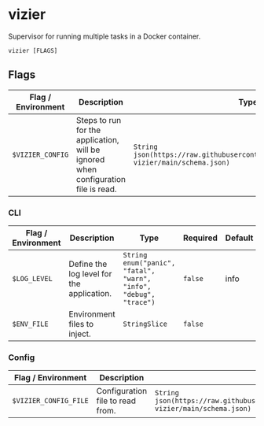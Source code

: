 # vizier

Supervisor for running multiple tasks in a Docker container.

`vizier [FLAGS]`

## Flags

| Flag / Environment |  Description   |  Type    | Required | Default |
|---------------- | --------------- | --------------- |  --------------- |  --------------- |
| `$VIZIER_CONFIG` | Steps to run for the application, will be ignored when configuration file is read. | `String`<br/>`json(https://raw.githubusercontent.com/cenk1cenk2/docker-vizier/main/schema.json)` | `false` |  |

### CLI

| Flag / Environment |  Description   |  Type    | Required | Default |
|---------------- | --------------- | --------------- |  --------------- |  --------------- |
| `$LOG_LEVEL` | Define the log level for the application. | `String`<br/>`enum("panic", "fatal", "warn", "info", "debug", "trace")` | `false` | info |
| `$ENV_FILE` | Environment files to inject. | `StringSlice` | `false` |  |

### Config

| Flag / Environment |  Description   |  Type    | Required | Default |
|---------------- | --------------- | --------------- |  --------------- |  --------------- |
| `$VIZIER_CONFIG_FILE` | Configuration file to read from. | `String`<br/>`json(https://raw.githubusercontent.com/cenk1cenk2/docker-vizier/main/schema.json)` | `false` |  |
